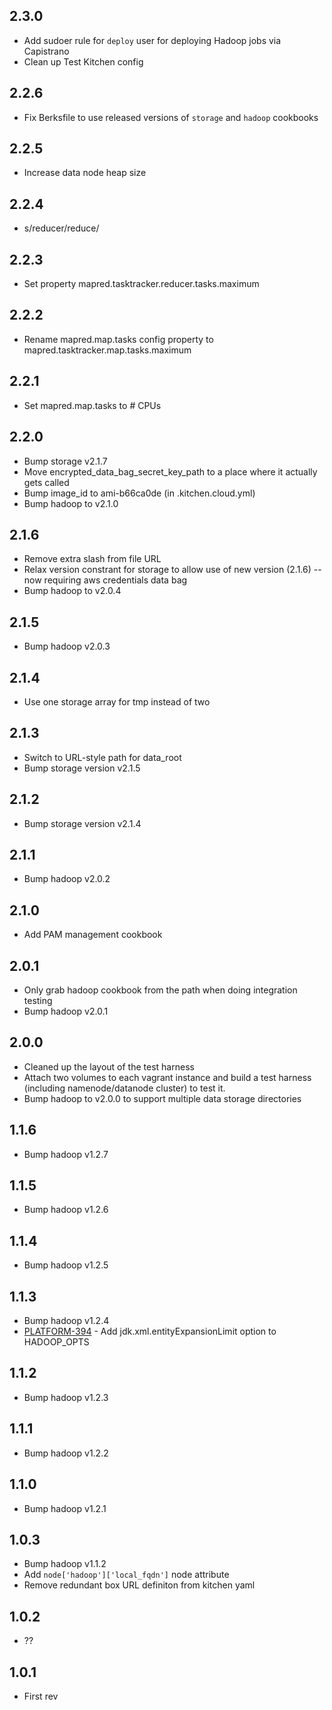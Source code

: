 ## 2.3.0

* Add sudoer rule for `deploy` user for deploying Hadoop jobs via Capistrano
* Clean up Test Kitchen config

## 2.2.6

* Fix Berksfile to use released versions of `storage` and `hadoop` cookbooks

## 2.2.5

* Increase data node heap size

## 2.2.4

* s/reducer/reduce/

## 2.2.3

* Set property mapred.tasktracker.reducer.tasks.maximum

## 2.2.2

* Rename mapred.map.tasks config property to mapred.tasktracker.map.tasks.maximum

## 2.2.1

* Set mapred.map.tasks to # CPUs

## 2.2.0

* Bump storage v2.1.7
* Move encrypted_data_bag_secret_key_path to a place where it actually gets called
* Bump image_id to ami-b66ca0de (in .kitchen.cloud.yml)
* Bump hadoop to v2.1.0

## 2.1.6

* Remove extra slash from file URL
* Relax version constrant for storage to allow use of new version (2.1.6) -- now requiring aws credentials data bag
* Bump hadoop to v2.0.4

## 2.1.5

* Bump hadoop v2.0.3

## 2.1.4

* Use one storage array for tmp instead of two

## 2.1.3

* Switch to URL-style path for data_root
* Bump storage version v2.1.5

## 2.1.2

* Bump storage version v2.1.4

## 2.1.1

* Bump hadoop v2.0.2

## 2.1.0

* Add PAM management cookbook

## 2.0.1

* Only grab hadoop cookbook from the path when doing integration testing
* Bump hadoop v2.0.1

## 2.0.0

* Cleaned up the layout of the test harness
* Attach two volumes to each vagrant instance and build a test harness (including namenode/datanode cluster) to test it.
* Bump hadoop to v2.0.0 to support multiple data storage directories

## 1.1.6

* Bump hadoop v1.2.7

## 1.1.5

* Bump hadoop v1.2.6

## 1.1.4

* Bump hadoop v1.2.5

## 1.1.3

* Bump hadoop v1.2.4
* [PLATFORM-394](https://evertroops.atlassian.net/browse/PLATFORM-394) - Add jdk.xml.entityExpansionLimit option to HADOOP_OPTS

## 1.1.2

* Bump hadoop v1.2.3

## 1.1.1

* Bump hadoop v1.2.2

## 1.1.0

* Bump hadoop v1.2.1

## 1.0.3

* Bump hadoop v1.1.2
* Add `node['hadoop']['local_fqdn']` node attribute
* Remove redundant box URL definiton from kitchen yaml

## 1.0.2

* ??

## 1.0.1

* First rev
